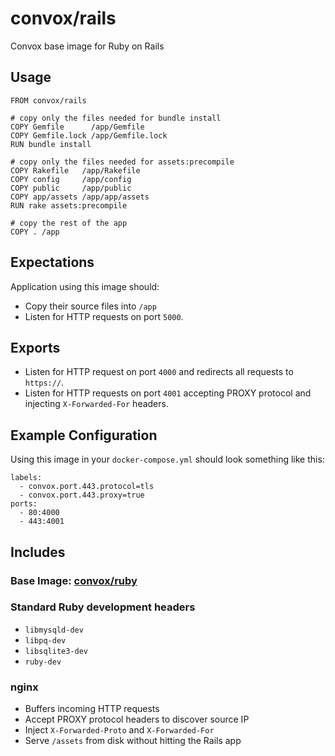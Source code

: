 # convox/rails

Convox base image for Ruby on Rails

## Usage

	FROM convox/rails
	
	# copy only the files needed for bundle install
	COPY Gemfile      /app/Gemfile
	COPY Gemfile.lock /app/Gemfile.lock
	RUN bundle install
	
	# copy only the files needed for assets:precompile
	COPY Rakefile   /app/Rakefile
	COPY config     /app/config
	COPY public     /app/public
	COPY app/assets /app/app/assets
	RUN rake assets:precompile
	
	# copy the rest of the app
	COPY . /app

## Expectations

Application using this image should:

* Copy their source files into `/app`
* Listen for HTTP requests on port `5000`.

## Exports

* Listen for HTTP request on port `4000` and redirects all requests to `https://`.
* Listen for HTTP requests on port `4001` accepting PROXY protocol and injecting `X-Forwarded-For` headers.

## Example Configuration

Using this image in your `docker-compose.yml` should look something like this:

    labels:
      - convox.port.443.protocol=tls
      - convox.port.443.proxy=true
    ports:
      - 80:4000
      - 443:4001

## Includes

### Base Image: [convox/ruby](convox/ruby)

### Standard Ruby development headers

* `libmysqld-dev`
* `libpq-dev`
* `libsqlite3-dev`
* `ruby-dev`

### nginx

* Buffers incoming HTTP requests
* Accept PROXY protocol headers to discover source IP
* Inject `X-Forwarded-Proto` and `X-Forwarded-For`
* Serve `/assets` from disk without hitting the Rails app
